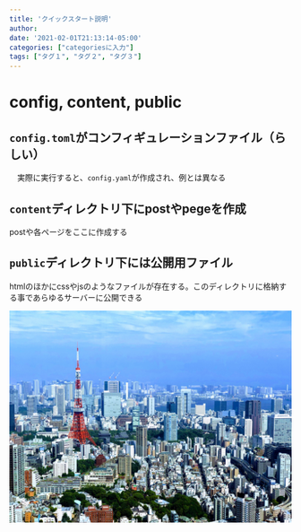 ```yaml
---
title: 'クイックスタート説明'
author: 
date: '2021-02-01T21:13:14-05:00'
categories: ["categoriesに入力"]
tags: ["タグ１", "タグ２", "タグ３"]
---
```


# config, content, public

## `config.toml`がコンフィギュレーションファイル（らしい）
　実際に実行すると、`config.yaml`が作成され、例とは異なる
　
## `content`ディレクトリ下にpostやpegeを作成

postや各ページをここに作成する

## `public`ディレクトリ下には公開用ファイル
htmlのほかにcssやjsのようなファイルが存在する。このディレクトリに格納する事であらゆるサーバーに公開できる


![](images/EFFECTS.jpg)